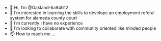 - 👋 Hi, I’m @Oakland-6a94612
- 👀 I’m interested in learning the skills to develope an employment referal system for alameda county court
- 🌱 I’m currently I have no experience
- 💞️ I’m looking to collaborate with community oriented like minded people
- 📫 How to reach me ...

<!---
Oakland-6a94612/Oakland-6a94612 is a ✨ special ✨ repository because its `README.md` (this file) appears on your GitHub profile.
You can click the Preview link to take a look at your changes.
--->
